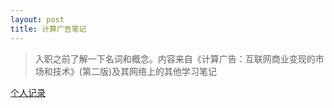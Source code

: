 ```yaml
---
layout: post
title: 计算广告笔记
---
```


> 入职之前了解一下名词和概念。内容来自《计算广告：互联网商业变现的市场和技术》(第二版)及其网络上的其他学习笔记

[个人记录](https://github.com/v1otusc/trash/tree/main/ComputationalAdvertising)


